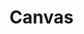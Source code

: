 # Canvas

[](https://www.bilibili.com/video/av26151775/)
[](https://www.bilibili.com/s/video/BV16D4y1Q79a)